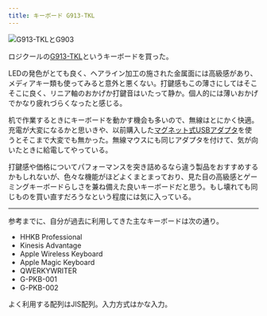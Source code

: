 ```yaml
---
title: キーボード G913-TKL
---
```


![](/images/2020-10-21-keyboard-g913-tkl.jpg "G913-TKLとG903")

ロジクールの[G913-TKL](https://www.amazon.co.jp/dp/B088BN6JKQ)というキーボードを買った。

LEDの発色がとても良く、ヘアライン加工の施された金属面には高級感があり、メディアキー類も使ってみると意外と悪くない。打鍵感もこの薄さにしてはそこそこに良く、リニア軸のおかげか打鍵音はいたって静か。個人的には薄いおかげでかなり疲れづらくなったと感じる。

机で作業するときにキーボードを動かす機会も多いので、無線はとにかく快適。充電が大変になるかと思いきや、以前購入した[マグネット式USBアダプタ](/articles/2019-12-02-magnet-usb)を使うとそこまで大変でも無かった。無線マウスにも同じアダプタを付けて、気が向いたときに給電してやっている。

打鍵感や価格についてパフォーマンスを突き詰めるなら違う製品をおすすめするかもしれないが、色々な機能がほどよくまとまっており、見た目の高級感とゲーミングキーボードらしさを兼ね備えた良いキーボードだと思う。もし壊れても同じものを買い直すだろうなという程度には気に入っている。

---

参考までに、自分が過去に利用してきた主なキーボードは次の通り。

- HHKB Professional
- Kinesis Advantage
- Apple Wireless Keyboard
- Apple Magic Keyboard
- QWERKYWRITER
- G-PKB-001
- G-PKB-002

よく利用する配列はJIS配列。入力方式はかな入力。
